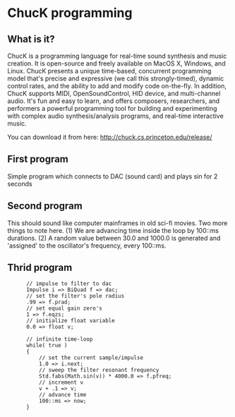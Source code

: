 # ChucK programming

## What is it?
ChucK is a programming language for real-time sound synthesis and music creation. It is open-source and freely available on MacOS X, Windows, and Linux. ChucK presents a unique time-based, concurrent programming model that's precise and expressive (we call this strongly-timed), dynamic control rates, and the ability to add and modify code on-the-fly. In addition, ChucK supports MIDI, OpenSoundControl, HID device, and multi-channel audio. It's fun and easy to learn, and offers composers, researchers, and performers a powerful programming tool for building and experimenting with complex audio synthesis/analysis programs, and real-time interactive music.

You can download it from here:
http://chuck.cs.princeton.edu/release/

## First program
Simple program which connects to DAC (sound card) and plays sin for 2 seconds

## Second program
This should sound like computer mainframes in old sci-fi movies. Two more things to note here. (1) We are advancing time inside the loop by 100::ms durations. (2) A random value between 30.0 and 1000.0 is generated and 'assigned' to the oscillator's frequency, every 100::ms.


## Thrid program
```
      // impulse to filter to dac
      Impulse i => BiQuad f => dac;
      // set the filter's pole radius
      .99 => f.prad;
      // set equal gain zero's
      1 => f.eqzs;
      // initialize float variable
      0.0 => float v;

      // infinite time-loop
      while( true )
      {
          // set the current sample/impulse
          1.0 => i.next;
          // sweep the filter resonant frequency
          Std.fabs(Math.sin(v)) * 4000.0 => f.pfreq;
          // increment v
          v + .1 => v;
          // advance time
          100::ms => now;
      }
```
